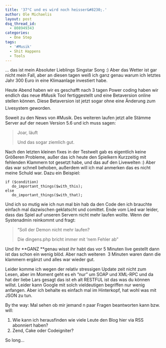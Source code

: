 ```yaml
---
title: '37°C und es wird noch heisser&#8230;.'
author: Ole Michaelis
layout: post
dsq_thread_id:
  - 808949343
categories:
  - One Step
tags:
  - '#Musik'
  - Shit Happens
  - Tools
---
```


… das ist mein Absoluter Lieblings Singstar Song :) Aber das Wetter ist gar nicht mein Fall, aber an diesen tagen weiß ich ganz genau warum ich letztes Jahr 300 Euro in eine Klimaanlage investiert habe.

Heute Abend haben wir es geschafft nach 3 tagen Power coding haben wir endlich das neue #Musik Tool fertiggestellt und eine Betaversion online stellen können. Diese Betaversion ist jetzt sogar ohne eine Änderung zum Livesystem geworden.

Soweit zu den News von #Musik. Des weiteren laufen jetzt alle Stämme Server auf der neuen Version 5.6 und ich muss sagen:

> Joar, läuft
>
> Und das sogar ziemlich gut.

Nach den letzten kleinen fixes in der Testwelt gab es eigentlich keine Größeren Probleme, außer das ich heute den Spielkern Kurzzeitig mit fehlenden Klammern tot gesetzt habe, und das auf den Livewelten :) Aber das war schnell behoben, außerdem will ich mal anmerken das es nicht meine Schuld war. Dazu ein Beispiel:

    if ($condition)
       do_important_things($with_this);
    else
       do_important_things($with_that);

Und ich so mutig wie ich nun mal bin hab da den Code den ich brauchte einfach mal dazwischen geklatscht und comittet. Ende vom Lied war leider, dass das Spiel auf unseren Servern nicht mehr laufen wollte. Wenn der Systenadmin reinkommt und fragt:

> “Soll der Demon nicht mehr laufen?
>
> Die dingens.php bricht immer mit ‘nem Fehler ab”

Und Ihr **GANZ **genau wisst ihr habt das vor 5 Minuten live gestellt dann ist das schon ein wenig blöd. Aber nach weiteren  3 Minuten waren dann die klammern ergänzt und alles war wieder gut.

Leider komme ich wegen der relativ stressigen Update zeit nicht zum Lesen, aber im Moment geht es eh “nur” um SOAP und XML-RPC und da hat der liebe Lars gesagt das ist eh alt RESTFUL ist das was du können willst. Leider kann Google mit solch vieldeutigen begriffen nur wenig anfangen. Aber ich behalte es einfach mal im Hinterkopf, hat wohl was mit JSON zu tun.

By the way: Mal sehen ob mir jemand n paar Fragen beantworten kann bzw. will:

1.  Wie kann ich herausfinden wie viele Leute den Blog hier via RSS abonniert haben?
2.  Zend, Cake oder Codeigniter?

So long…